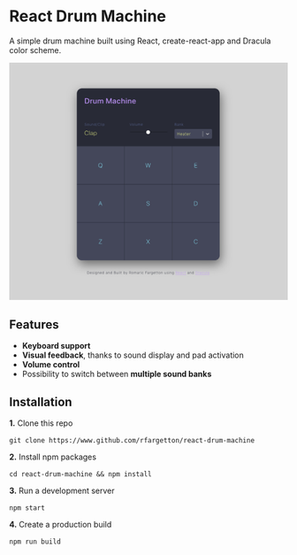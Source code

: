# React Drum Machine

A simple drum machine built using React, create-react-app and Dracula color scheme.

![Drum Machine Screenshot](assets/img/drum-machine-screenshot1.png)

## Features

- **Keyboard support**
- **Visual feedback**, thanks to sound display and pad activation
- **Volume control**
- Possibility to switch between **multiple sound banks**

## Installation

**1.** Clone this repo
```
git clone https://www.github.com/rfargetton/react-drum-machine
``` 
**2.** Install npm packages
```
cd react-drum-machine && npm install
```
**3.** Run a development server
```
npm start
```
**4.** Create a production build
```
npm run build
```
